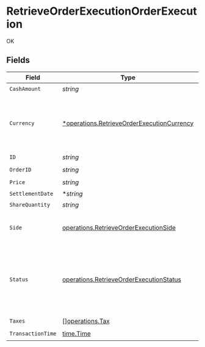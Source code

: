 # RetrieveOrderExecutionOrderExecution

OK


## Fields

| Field                                                                                                   | Type                                                                                                    | Required                                                                                                | Description                                                                                             |
| ------------------------------------------------------------------------------------------------------- | ------------------------------------------------------------------------------------------------------- | ------------------------------------------------------------------------------------------------------- | ------------------------------------------------------------------------------------------------------- |
| `CashAmount`                                                                                            | *string*                                                                                                | :heavy_check_mark:                                                                                      | N/A                                                                                                     |
| `Currency`                                                                                              | [*operations.RetrieveOrderExecutionCurrency](../../models/operations/retrieveorderexecutioncurrency.md) | :heavy_minus_sign:                                                                                      | Alphabetic three-letter [ISO 4217](https://en.wikipedia.org/wiki/ISO_4217) currency code.<br/>* EUR - Euro |
| `ID`                                                                                                    | *string*                                                                                                | :heavy_check_mark:                                                                                      | N/A                                                                                                     |
| `OrderID`                                                                                               | *string*                                                                                                | :heavy_check_mark:                                                                                      | N/A                                                                                                     |
| `Price`                                                                                                 | *string*                                                                                                | :heavy_check_mark:                                                                                      | N/A                                                                                                     |
| `SettlementDate`                                                                                        | **string*                                                                                               | :heavy_minus_sign:                                                                                      | N/A                                                                                                     |
| `ShareQuantity`                                                                                         | *string*                                                                                                | :heavy_check_mark:                                                                                      | N/A                                                                                                     |
| `Side`                                                                                                  | [operations.RetrieveOrderExecutionSide](../../models/operations/retrieveorderexecutionside.md)          | :heavy_check_mark:                                                                                      | Side of the execution.<br/>* BUY - <br/>* SELL -                                                        |
| `Status`                                                                                                | [operations.RetrieveOrderExecutionStatus](../../models/operations/retrieveorderexecutionstatus.md)      | :heavy_check_mark:                                                                                      | Execution status of the Execution.<br/>* FILLED - <br/>* SETTLED - <br/>* CANCELLED -                   |
| `Taxes`                                                                                                 | [][operations.Tax](../../models/operations/tax.md)                                                      | :heavy_check_mark:                                                                                      | N/A                                                                                                     |
| `TransactionTime`                                                                                       | [time.Time](https://pkg.go.dev/time#Time)                                                               | :heavy_check_mark:                                                                                      | N/A                                                                                                     |